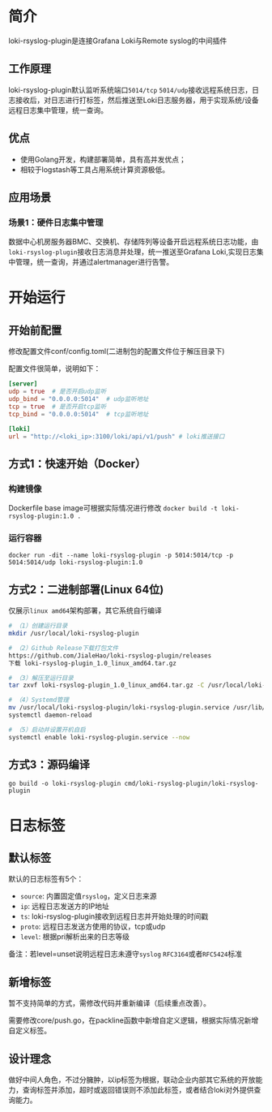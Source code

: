 # 简介
loki-rsyslog-plugin是连接Grafana Loki与Remote syslog的中间插件

## 工作原理
loki-rsyslog-plugin默认监听系统端口`5014/tcp` `5014/udp`接收远程系统日志，日志接收后，对日志进行打标签，然后推送至Loki日志服务器，用于实现系统/设备远程日志集中管理，统一查询。

## 优点
- 使用Golang开发，构建部署简单，具有高并发优点；
- 相较于logstash等工具占用系统计算资源极低。

## 应用场景
### 场景1：硬件日志集中管理
数据中心机房服务器BMC、交换机、存储阵列等设备开启远程系统日志功能，由`loki-rsyslog-plugin`接收日志消息并处理，统一推送至Grafana Loki,实现日志集中管理，统一查询，并通过alertmanager进行告警。

# 开始运行
## 开始前配置
修改配置文件conf/config.toml(二进制包的配置文件位于解压目录下)

配置文件很简单，说明如下：
```toml
[server]
udp = true  # 是否开启udp监听
udp_bind = "0.0.0.0:5014"  # udp监听地址
tcp = true  # 是否开启tcp监听
tcp_bind = "0.0.0.0:5014"  # tcp监听地址

[loki]
url = "http://<loki_ip>:3100/loki/api/v1/push" # loki推送接口
```

## 方式1：快速开始（Docker）
### 构建镜像
Dockerfile base image可根据实际情况进行修改
`docker build -t loki-rsyslog-plugin:1.0 .`
### 运行容器
`docker run -dit --name loki-rsyslog-plugin -p 5014:5014/tcp -p 5014:5014/udp loki-rsyslog-plugin:1.0`

## 方式2：二进制部署(Linux 64位)
仅展示`linux amd64`架构部署，其它系统自行编译
```bash
# （1）创建运行目录
mkdir /usr/local/loki-rsyslog-plugin

# （2）Github Release下载打包文件
https://github.com/JialeHao/loki-rsyslog-plugin/releases
下载 loki-rsyslog-plugin_1.0_linux_amd64.tar.gz

# （3）解压至运行目录
tar zxvf loki-rsyslog-plugin_1.0_linux_amd64.tar.gz -C /usr/local/loki-rsyslog-plugin/

# （4）Systemd管理
mv /usr/local/loki-rsyslog-plugin/loki-rsyslog-plugin.service /usr/lib/systemd/system/
systemctl daemon-reload

# （5）启动并设置开机自启
systemctl enable loki-rsyslog-plugin.service --now
```

## 方式3：源码编译
`go build -o loki-rsyslog-plugin cmd/loki-rsyslog-plugin/loki-rsyslog-plugin` 

# 日志标签

## 默认标签
默认的日志标签有5个：
- `source`: 内置固定值`rsyslog`，定义日志来源
- `ip`: 远程日志发送方的IP地址
- `ts`: loki-rsyslog-plugin接收到远程日志并开始处理的时间戳
- `proto`: 远程日志发送方使用的协议，tcp或udp
- `level`: 根据pri解析出来的日志等级

备注：若level=unset说明远程日志未遵守`syslog` `RFC3164`或者`RFC5424`标准

## 新增标签
暂不支持简单的方式，需修改代码并重新编译（后续重点改善）。

需要修改core/push.go，在packline函数中新增自定义逻辑，根据实际情况新增自定义标签。

## 设计理念
做好中间人角色，不过分臃肿，以ip标签为根据，联动企业内部其它系统的开放能力，查询标签并添加，超时或返回错误则不添加此标签，或者结合loki对外提供查询能力。
